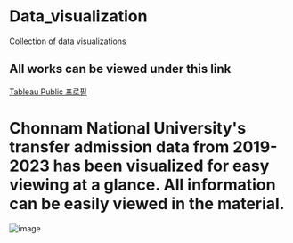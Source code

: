 # Data_visualization
Collection of data visualizations

## All works can be viewed under this link



[Tableau Public 프로필](https://public.tableau.com/app/profile/.56658177/vizzes)
# Chonnam National University's transfer admission data from 2019-2023 has been visualized for easy viewing at a glance. All information can be easily viewed in the material.
![image](https://github.com/jyjnote/Data_visualization/assets/144209498/5a847249-7e8f-4af9-88a0-ce854afe1282)
